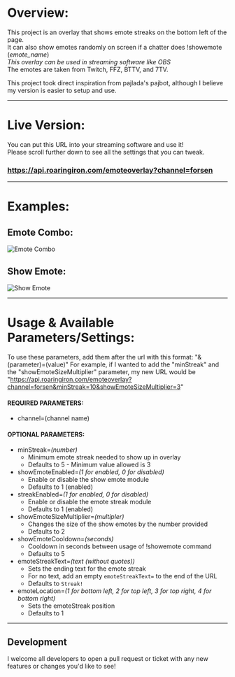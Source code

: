 # Overview:

This project is an overlay that shows emote streaks on the bottom left of the page.  
It can also show emotes randomly on screen if a chatter does !showemote (*emote_name*)  
*This overlay can be used in streaming software like OBS*   
The emotes are taken from Twitch, FFZ, BTTV, and 7TV.

This project took direct inspiration from pajlada's pajbot, although I believe my version is easier to setup and use.

---

# Live Version:
You can put this URL into your streaming software and use it! \
Please scroll further down to see all the settings that you can tweak.

### https://api.roaringiron.com/emoteoverlay?channel=forsen

---

# Examples:

## Emote Combo:

![Emote Combo](https://i.imgur.com/gOETm6Z.gif)

## Show Emote:

![Show Emote](https://i.imgur.com/987NJzD.gif)

---

# Usage & Available Parameters/Settings:

To use these parameters, add them after the url with this format: "&(parameter)=(value)"
For example, if I wanted to add the "minStreak" and the "showEmoteSizeMultiplier" parameter, my new URL would be "https://api.roaringiron.com/emoteoverlay?channel=forsen&minStreak=10&showEmoteSizeMultiplier=3"

#### REQUIRED PARAMETERS:
-   channel=(channel name)

#### OPTIONAL PARAMETERS:
-   minStreak=*(number)*
    - Minimum emote streak needed to show up in overlay
    - Defaults to 5 - Minimum value allowed is 3
-   showEmoteEnabled=*(1 for enabled, 0 for disabled)*
    - Enable or disable the show emote module
    - Defaults to 1 (enabled)
-   streakEnabled=*(1 for enabled, 0 for disabled)*
    - Enable or disable the emote streak module
    - Defaults to 1 (enabled)
-   showEmoteSizeMultiplier=*(multipler)*
    - Changes the size of the show emotes by the number provided
    - Defaults to 2
-   showEmoteCooldown=*(seconds)*
    - Cooldown in seconds between usage of !showemote command
    - Defaults to 5
-   emoteStreakText=*(text (without quotes))*
    - Sets the ending text for the emote streak
    - For no text, add an empty `emoteStreakText=` to the end of the URL
    - Defaults to `Streak!`
-   emoteLocation=*(1 for bottom left, 2 for top left, 3 for top right, 4 for bottom right)*
    - Sets the emoteStreak position
    - Defaults to 1
---

## Development

I welcome all developers to open a pull request or ticket with any new features or changes you'd like to see!
